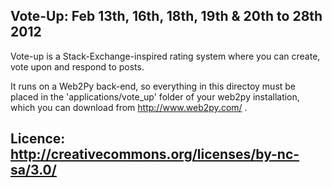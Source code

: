 Vote-Up: Feb 13th, 16th, 18th, 19th & 20th to 28th 2012
-----------------------
Vote-up is a Stack-Exchange-inspired rating system where you can create, vote upon and respond to posts.

It runs on a Web2Py back-end, so everything in this directoy must be placed in the 'applications/vote_up' folder of your web2py installation, which you can download from http://www.web2py.com/ .

Licence: http://creativecommons.org/licenses/by-nc-sa/3.0/
-----------------------